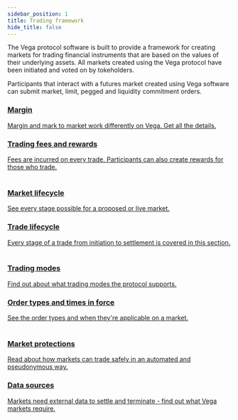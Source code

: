 ```yaml
---
sidebar_position: 1
title: Trading framework
hide_title: false
---
```

The Vega protocol software is built to provide a framework for creating markets for trading financial instruments that are based on the values of their underlying assets. All markets created using the Vega protocol have been initiated and voted on by tokeholders.

Participants that interact with a futures market created using Vega software can submit market, limit, pegged and liquidity commitment orders.

<div class="container">
  <div class="row">
    <div class="col col--6">
      <a href="./positions-margin.md">
        <div class="card">
          <div class="card__body">
            <h3>Margin</h3>          
            Margin and mark to market work differently on Vega. Get all the details.
          </div>
        </div>
      </a>
    </div>
    <div class="col col--6">
      <a href="./trade-lifecycle.md">
        <div class="card">
          <div class="card__body">
            <h3>Trading fees and rewards</h3>
              Fees are incurred on every trade. Participants can also create rewards for those who trade.
          </div>
        </div>
      </a>
    </div>
  </div>
</div>
<br/>
<div class="container">
  <div class="row">
    <div class="col col--6">
      <a href="./market-lifecycle.md">
        <div class="card">
          <div class="card__body">
            <h3>Market lifecycle</h3>
            See every stage possible for a proposed or live market.
          </div>
        </div>
      </a>
    </div>
    <div class="col col--6">
      <a href="./trade-lifecycle.md">
        <div class="card">
          <div class="card__body">
            <h3>Trade lifecycle</h3>
              Every stage of a trade from initiation to settlement is covered in this section.
          </div>
        </div>
      </a>
    </div>
  </div>
</div>
<br/>
<div class="container">
  <div class="row">
    <div class="col col--6">
      <a href="./trading-modes.md">
        <div class="card">
          <div class="card__body">
            <h3>Trading modes</h3>
            Find out about what trading modes the protocol supports.
          </div>
        </div>
      </a>
    </div>
    <div class="col col--6">
      <a href="./orders.md">
        <div class="card">
          <div class="card__body">
            <h3>Order types and times in force</h3>
              See the order types and when they're applicable on a market.
          </div>
        </div>
      </a>
    </div>
  </div>
</div>
<br/>
<div class="container">
  <div class="row">
    <div class="col col--6">
      <a href="./market-protections.md">
        <div class="card">
          <div class="card__body">
            <h3>Market protections</h3>
            Read about how markets can trade safely in an automated and pseudonymous way.
          </div>
        </div>
      </a>
    </div>
    <div class="col col--6">
      <a href="./fees-rewards.md">
        <div class="card">
          <div class="card__body">
            <h3>Data sources</h3>
              Markets need external data to settle and terminate - find out what Vega markets require.
          </div>
        </div>
      </a>
    </div>
  </div>
</div>

<!--## Pre-trade and trade [WIP]

### Positions and netting [WIP]

## Market data [WIP]-->

<!-- ## Decimal places
Decimal places come up in lots of situations on Vega. They're used for proposing assets, using those assets for a market, and deciding how large or small an order size can be.

They can be configured in the asset's original governance proposal, and then refined even further in a market governance proposal.

### Market decimal places
It is possible to configure a market for which orders can only be priced in increments of a specific size. This is done by specifying, within a market proposal, a different (smaller) number of decimal places than the market's settlement asset supports. Consider a market that settles in GBP. This market can be configured to have 0 decimal places so that the price levels on the order book will be separated by at least £1, rather than the default £0.01 that the asset would support.

### Asset decimal places [WIP]
In effect, the number of decimal places tell you how divisible a token or asset is. To start, the number of decimal places of an asset used on Vega is defined in the asset governance proposal that introduces the asset to the network. An asset should the same number of decimal places that its native token contract has.

When an asset is chosen to be a market's settlement asset, it can have its decimal places limited further for that market specifically. (Why? Can it? Settlement decimals field actually takes from the data source so what's going on here?) -->